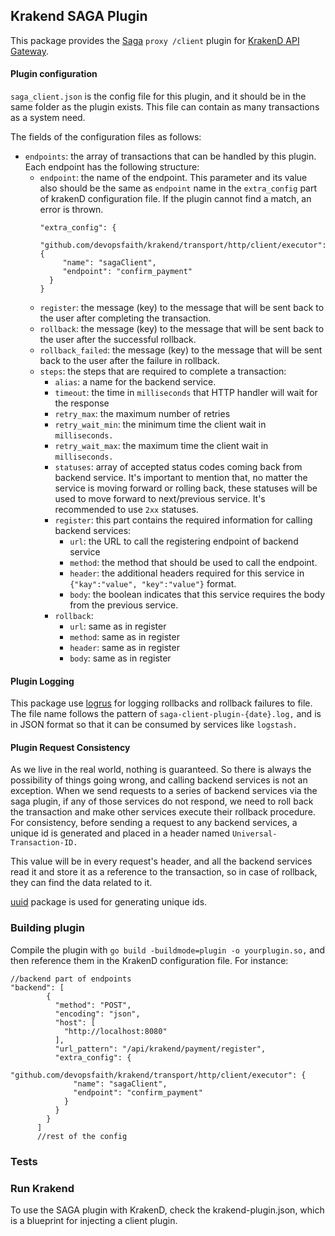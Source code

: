 ## Krakend SAGA Plugin

This package provides the [Saga](https://microservices.io/patterns/data/saga.html) `proxy /client` plugin
for [KrakenD API Gateway](https://krakend.io/).

#### Plugin configuration

`saga_client.json` is the config file for this plugin, and it should be in the same folder as the plugin exists. This
file can contain as many transactions as a system need.

The fields of the configuration files as follows:

- `endpoints`: the array of transactions that can be handled by this plugin. Each endpoint has the following structure:
    - `endpoint`: the name of the endpoint. This parameter and its value also should be the same as `endpoint` name in
      the `extra_config` part of krakenD configuration file. If the plugin cannot find a match, an error is thrown.
        ```
        "extra_config": {
          "github.com/devopsfaith/krakend/transport/http/client/executor": {
             "name": "sagaClient",
             "endpoint": "confirm_payment"
          }
        }
        ```
    - `register`: the message (key) to the message that will be sent back to the user after completing the transaction.
    - `rollback`: the message (key) to the message that will be sent back to the user after the successful rollback.
    - `rollback_failed`: the message (key) to the message that will be sent back to the user after the failure in
      rollback.
    - `steps`: the steps that are required to complete a transaction:
        - `alias`: a name for the backend service.
        - `timeout`: the time in `milliseconds` that HTTP handler will wait for the response
        - `retry_max`: the maximum number of retries
        - `retry_wait_min`: the minimum time the client wait in `milliseconds.`
        - `retry_wait_max`: the maximum time the client wait in `milliseconds.`
        - `statuses`: array of accepted status codes coming back from backend service. It's important to mention that,
          no matter the service is moving forward or rolling back, these statuses will be used to move forward to
          next/previous service. It's recommended to use `2xx` statuses.
        - `register`: this part contains the required information for calling backend services:
            - `url`: the URL to call the registering endpoint of backend service
            - `method`: the method that should be used to call the endpoint.
            - `header`: the additional headers required for this service in `{"kay":"value", "key":"value"}` format.
            - `body`: the boolean indicates that this service requires the body from the previous service.
        - `rollback`:
            - `url`: same as in register
            - `method`: same as in register
            - `header`: same as in register
            - `body`: same as in register

#### Plugin Logging

This package use [logrus](https://github.com/sirupsen/logrus) for logging rollbacks and rollback failures to file. The
file name follows the pattern of `saga-client-plugin-{date}.log,` and is in JSON format so that it can be consumed by
services like `logstash.`

#### Plugin Request Consistency

As we live in the real world, nothing is guaranteed. So there is always the possibility of things going wrong, and
calling backend services is not an exception. When we send requests to a series of backend services via the saga plugin,
if any of those services do not respond, we need to roll back the transaction and make other services execute their
rollback procedure. For consistency, before sending a request to any backend services, a unique id is generated and
placed in a header named `Universal-Transaction-ID.`

This value will be in every request's header, and all the backend services read it and store it as a reference to the
transaction, so in case of rollback, they can find the data related to it.

[uuid](https://github.com/google/uuid) package is used for generating unique ids.

### Building plugin

Compile the plugin with `go build -buildmode=plugin -o yourplugin.so,` and then reference them in the KrakenD
configuration file. For instance:

```
//backend part of endpoints
"backend": [
        {
          "method": "POST",
          "encoding": "json",
          "host": [
            "http://localhost:8080"
          ],
          "url_pattern": "/api/krakend/payment/register",
          "extra_config": {
            "github.com/devopsfaith/krakend/transport/http/client/executor": {
              "name": "sagaClient",
              "endpoint": "confirm_payment"
            }
          }
        }
      ]
      //rest of the config
```

### Tests

### Run Krakend

To use the SAGA plugin with KrakenD, check the krakend-plugin.json, which is a blueprint for injecting a client plugin.
